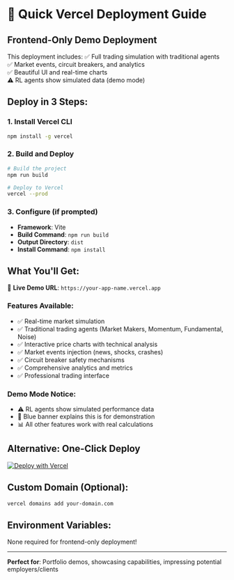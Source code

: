 # 🚀 Quick Vercel Deployment Guide

## Frontend-Only Demo Deployment

This deployment includes:
✅ Full trading simulation with traditional agents  
✅ Market events, circuit breakers, and analytics  
✅ Beautiful UI and real-time charts  
⚠️ RL agents show simulated data (demo mode)

## Deploy in 3 Steps:

### 1. Install Vercel CLI
```bash
npm install -g vercel
```

### 2. Build and Deploy
```bash
# Build the project
npm run build

# Deploy to Vercel
vercel --prod
```

### 3. Configure (if prompted)
- **Framework**: Vite
- **Build Command**: `npm run build`
- **Output Directory**: `dist`
- **Install Command**: `npm install`

## What You'll Get:

🎯 **Live Demo URL**: `https://your-app-name.vercel.app`

### Features Available:
- ✅ Real-time market simulation
- ✅ Traditional trading agents (Market Makers, Momentum, Fundamental, Noise)
- ✅ Interactive price charts with technical analysis
- ✅ Market events injection (news, shocks, crashes)
- ✅ Circuit breaker safety mechanisms
- ✅ Comprehensive analytics and metrics
- ✅ Professional trading interface

### Demo Mode Notice:
- ⚠️ RL agents show simulated performance data
- 🤖 Blue banner explains this is for demonstration
- 📊 All other features work with real calculations

## Alternative: One-Click Deploy

[![Deploy with Vercel](https://vercel.com/button)](https://vercel.com/new/clone?repository-url=https://github.com/your-username/algo-trader-simulator-3)

## Custom Domain (Optional):
```bash
vercel domains add your-domain.com
```

## Environment Variables:
None required for frontend-only deployment!

---

**Perfect for**: Portfolio demos, showcasing capabilities, impressing potential employers/clients 